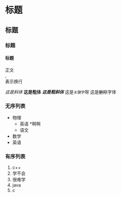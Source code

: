 # 标题
## 标题
### 标题
#### 标题

正文<br>,<br/>表示换行

*这是斜体*
**这是粗体**
***这是粗斜体***
这是`关键字`呀
这是~~删除~~字体

### 无序列表
* 物理
  * 英语
    *啊啊
  * 语文
* 数学
* 英语

### 有序列表
1. c++
 1. 学不会
  2. 很难学
2. java
3. c
